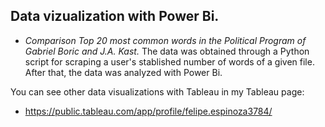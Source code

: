 ## Data vizualization with Power Bi. 

* *Comparison Top 20 most common words in the Political Program of Gabriel Boric and J.A. Kast.*
The data was obtained through a Python script for scraping a user's stablished number of words of a given file. After that, the data was analyzed with Power Bi. 



You can see other data visualizations with Tableau in my Tableau page:

* https://public.tableau.com/app/profile/felipe.espinoza3784/
